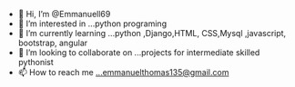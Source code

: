 - 👋 Hi, I’m @Emmanuell69
- 👀 I’m interested in ...python programing
- 🌱 I’m currently learning ...python ,Django,HTML, CSS,Mysql ,javascript, bootstrap, angular 
- 💞️ I’m looking to collaborate on ...projects for intermediate skilled pythonist
- 📫 How to reach me ...emmanuelthomas135@gmail.com

<!---
Emmanuell69/Emmanuell69 is a ✨ special ✨ repository because its `README.md` (this file) appears on your GitHub profile.
You can click the Preview link to take a look at your changes.
--->
